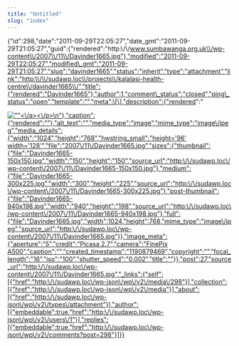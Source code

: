 ```yaml
---
title: "Untitled"
slug: "index"
---
```


{"id":298,"date":"2011-09-29T22:05:27","date\_gmt":"2011-09-29T21:05:27","guid":{"rendered":"http:\\/\\/www.sumbawanga.org.uk\\/wp-content\\/2007\\/11\\/Davinder1665.jpg"},"modified":"2011-09-29T22:05:27","modified\_gmt":"2011-09-29T21:05:27","slug":"davinder1665","status":"inherit","type":"attachment","link":"http:\\/\\/sudawp.loc\\/projects\\/kalalasi-health-centre\\/davinder1665\\/","title":{"rendered":"Davinder1665"},"author":1,"comment\_status":"closed","ping\_status":"open","template":"","meta":\[\],"description":{"rendered":"

[![\"\"](\"http:\/\/sudawp.loc\/wp-content\/2007\/11\/Davinder1665-300x225.jpg\")<\\/a><\\/p>\\n"},"caption":{"rendered":""},"alt\_text":"","media\_type":"image","mime\_type":"image\\/jpeg","media\_details":{"width":"1024","height":"768","hwstring\_small":"height='96' width='128'","file":"2007\\/11\\/Davinder1665.jpg","sizes":{"thumbnail":{"file":"Davinder1665-150x150.jpg","width":"150","height":"150","source\_url":"http:\\/\\/sudawp.loc\\/wp-content\\/2007\\/11\\/Davinder1665-150x150.jpg"},"medium":{"file":"Davinder1665-300x225.jpg","width":"300","height":"225","source\_url":"http:\\/\\/sudawp.loc\\/wp-content\\/2007\\/11\\/Davinder1665-300x225.jpg"},"post-thumbnail":{"file":"Davinder1665-940x198.jpg","width":"940","height":"198","source\_url":"http:\\/\\/sudawp.loc\\/wp-content\\/2007\\/11\\/Davinder1665-940x198.jpg"},"full":{"file":"Davinder1665.jpg","width":1024,"height":768,"mime\_type":"image\\/jpeg","source\_url":"http:\\/\\/sudawp.loc\\/wp-content\\/2007\\/11\\/Davinder1665.jpg"}},"image\_meta":{"aperture":"5","credit":"Picasa 2.7","camera":"FinePix A500","caption":"","created\_timestamp":"1190879469","copyright":"","focal\_length":"16","iso":"100","shutter\_speed":"0.002","title":""}},"post":27,"source\_url":"http:\\/\\/sudawp.loc\\/wp-content\\/2007\\/11\\/Davinder1665.jpg","\_links":{"self":\[{"href":"http:\\/\\/sudawp.loc\\/wp-json\\/wp\\/v2\\/media\\/298"}\],"collection":\[{"href":"http:\\/\\/sudawp.loc\\/wp-json\\/wp\\/v2\\/media"}\],"about":\[{"href":"http:\\/\\/sudawp.loc\\/wp-json\\/wp\\/v2\\/types\\/attachment"}\],"author":\[{"embeddable":true,"href":"http:\\/\\/sudawp.loc\\/wp-json\\/wp\\/v2\\/users\\/1"}\],"replies":\[{"embeddable":true,"href":"http:\\/\\/sudawp.loc\\/wp-json\\/wp\\/v2\\/comments?post=298"}\]}}](http:\/\/sudawp.loc\/wp-content\/2007\/11\/Davinder1665.jpg)